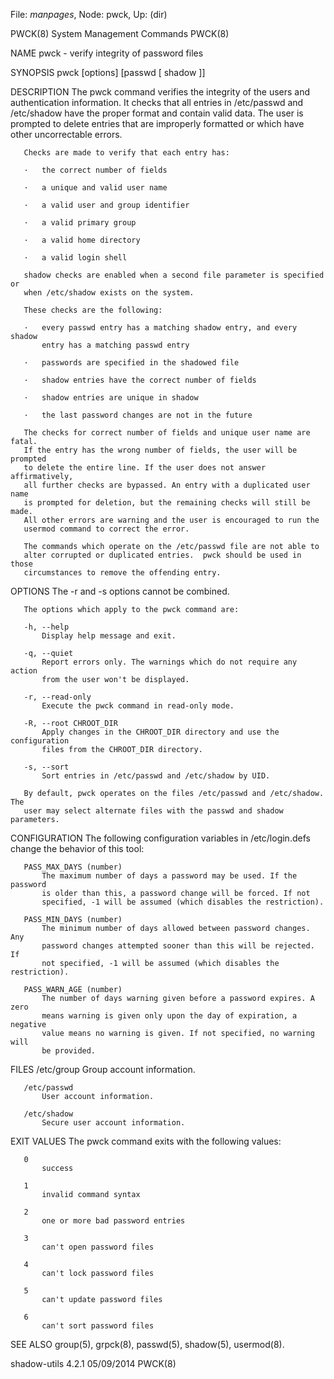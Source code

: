 File: *manpages*,  Node: pwck,  Up: (dir)

PWCK(8)                   System Management Commands                   PWCK(8)



NAME
       pwck - verify integrity of password files

SYNOPSIS
       pwck [options] [passwd [ shadow ]]

DESCRIPTION
       The pwck command verifies the integrity of the users and authentication
       information. It checks that all entries in /etc/passwd and /etc/shadow
       have the proper format and contain valid data. The user is prompted to
       delete entries that are improperly formatted or which have other
       uncorrectable errors.

       Checks are made to verify that each entry has:

       ·   the correct number of fields

       ·   a unique and valid user name

       ·   a valid user and group identifier

       ·   a valid primary group

       ·   a valid home directory

       ·   a valid login shell

       shadow checks are enabled when a second file parameter is specified or
       when /etc/shadow exists on the system.

       These checks are the following:

       ·   every passwd entry has a matching shadow entry, and every shadow
           entry has a matching passwd entry

       ·   passwords are specified in the shadowed file

       ·   shadow entries have the correct number of fields

       ·   shadow entries are unique in shadow

       ·   the last password changes are not in the future

       The checks for correct number of fields and unique user name are fatal.
       If the entry has the wrong number of fields, the user will be prompted
       to delete the entire line. If the user does not answer affirmatively,
       all further checks are bypassed. An entry with a duplicated user name
       is prompted for deletion, but the remaining checks will still be made.
       All other errors are warning and the user is encouraged to run the
       usermod command to correct the error.

       The commands which operate on the /etc/passwd file are not able to
       alter corrupted or duplicated entries.  pwck should be used in those
       circumstances to remove the offending entry.

OPTIONS
       The -r and -s options cannot be combined.

       The options which apply to the pwck command are:

       -h, --help
           Display help message and exit.

       -q, --quiet
           Report errors only. The warnings which do not require any action
           from the user won't be displayed.

       -r, --read-only
           Execute the pwck command in read-only mode.

       -R, --root CHROOT_DIR
           Apply changes in the CHROOT_DIR directory and use the configuration
           files from the CHROOT_DIR directory.

       -s, --sort
           Sort entries in /etc/passwd and /etc/shadow by UID.

       By default, pwck operates on the files /etc/passwd and /etc/shadow. The
       user may select alternate files with the passwd and shadow parameters.

CONFIGURATION
       The following configuration variables in /etc/login.defs change the
       behavior of this tool:

       PASS_MAX_DAYS (number)
           The maximum number of days a password may be used. If the password
           is older than this, a password change will be forced. If not
           specified, -1 will be assumed (which disables the restriction).

       PASS_MIN_DAYS (number)
           The minimum number of days allowed between password changes. Any
           password changes attempted sooner than this will be rejected. If
           not specified, -1 will be assumed (which disables the restriction).

       PASS_WARN_AGE (number)
           The number of days warning given before a password expires. A zero
           means warning is given only upon the day of expiration, a negative
           value means no warning is given. If not specified, no warning will
           be provided.

FILES
       /etc/group
           Group account information.

       /etc/passwd
           User account information.

       /etc/shadow
           Secure user account information.

EXIT VALUES
       The pwck command exits with the following values:

       0
           success

       1
           invalid command syntax

       2
           one or more bad password entries

       3
           can't open password files

       4
           can't lock password files

       5
           can't update password files

       6
           can't sort password files

SEE ALSO
       group(5), grpck(8), passwd(5), shadow(5), usermod(8).



shadow-utils 4.2.1                05/09/2014                           PWCK(8)
